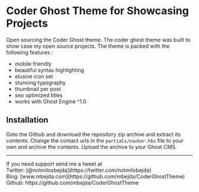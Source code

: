 
# Coder Ghost Theme for Showcasing Projects
Open sourcing the Coder Ghost theme. The coder ghost theme was built to show case my open source projects. The theme is packed with the following features :  

- mobile friendly
- beautiful syntax highlighting
- elusive icon set
- stunning typography
- thumbnail per post
- seo optimized titles
- works with Ghost Engine ^1.0


## Installation 
Goto the Github and download the repository zip archive and extract its contents. Change the contact urls in the `partials/navbar.hbs` file to your own and archive the contents. Upload the archive to your Ghost CMS. 
<hr>
If you need support send me a tweet at <br>
Twitter: [@notmilosbejda](https://twitter.com/notmilobejda)<br>
Blog: [www.mbejda.com](https://github.com/mbejda/CoderGhostTheme)<br>
Github: https://github.com/mbejda/CoderGhostTheme
